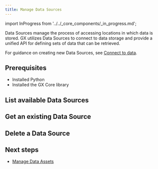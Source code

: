 ```yaml
---
title: Manage Data Sources
---
```


import InProgress from '../../_core_components/_in_progress.md';

Data Sources manage the process of accessing locations in which data is stored.  GX utilizes Data Sources to connect to data storage and provide a unified API for defining sets of data that can be retrieved.  

For guidance on creating new Data Sources, see [Connect to data](/core/manage_and_access_data/connect_to_data/connect_to_data.md).

## Prerequisites

- Installed Python
- Installed the GX Core library


## List available Data Sources

<InProgress/>

## Get an existing Data Source

<InProgress/>

## Delete a Data Source

<InProgress/>

## Next steps

- [Manage Data Assets](/core/manage_and_access_data/manage_data_assets.md)